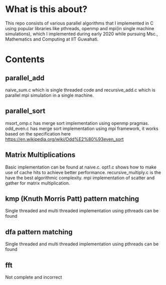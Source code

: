 # What is this about?
This repo consists of various parallel algorithms that I implemented in C using
popular libraries like pthreads, openmp and mpi(in single machine simulations),
which I implemented during early 2020 while pursuing Msc., Mathematics and Computing at IIT Guwahati.

# Contents
## parallel_add
naive_sum.c which is single threaded code and recursive_add.c which is
parallel mpi simulation in a single machine.

## parallel_sort
msort_omp.c has merge sort implementation using openmp pragmas.
odd_even.c has merge sort implementation using mpi framework, it works based on the specification here https://en.wikipedia.org/wiki/Odd%E2%80%93even_sort

## Matrix Multiplications
Basic implementation can be found at naive.c.
opt1.c shows how to make use of cache hits to achieve better performance.
recursive_multiply.c is the have the best algorithmic complexity.
mpi implementation of scatter and gather for matrix multiplication.

## kmp (Knuth Morris Patt) pattern matching
Single threaded and multi threaded implementation using pthreads can be found

## dfa pattern matching
Single threaded and multi threaded implementation using pthreads can be found

## fft
Not complete and incorrect
